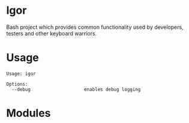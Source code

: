 # Igor
Bash project which provides common functionality used by developers, testers and other keyboard warriors.

# Usage

```
Usage: igor

Options:
  --debug                    enables debug logging

```

# Modules

